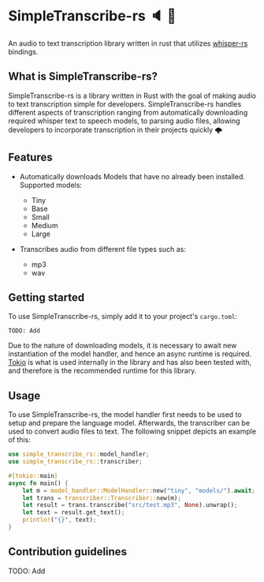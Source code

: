 # SimpleTranscribe-rs 🔈 📖
An audio to text transcription library written in rust that utilizes [whisper-rs](https://github.com/tazz4843/whisper-rs) bindings.

## What is SimpleTranscribe-rs?
SimpleTranscribe-rs is a library written in Rust with the goal of making audio to text transcription simple for developers. SimpleTranscribe-rs handles different aspects of transcription ranging from automatically downloading required whisper text to speech models, to parsing audio files, allowing developers to incorporate transcription in their projects quickly 🌩️

## Features
- Automatically downloads Models that have no already been installed. Supported models:
    - Tiny
    - Base
    - Small
    - Medium
    - Large

- Transcribes audio from different file types such as:
  - mp3
  - wav 


## Getting started
To use SimpleTranscribe-rs, simply add it to your project's `cargo.toml`:
```
TODO: Add
```

Due to the nature of downloading models, it is necessary to await new instantiation of the model handler, and hence an async runtime is required.
[Tokio](https://github.com/tokio-rs/tokio) is what is used internally in the library and has also been tested with, and therefore is the recommended runtime for this library.

## Usage
To use SimpleTranscribe-rs, the model handler first needs to be used to setup and prepare the language model. Afterwards, the transcriber can be used to 
convert audio files to text. The following snippet depicts an example of this:

```rust
use simple_transcribe_rs::model_handler;
use simple_transcribe_rs::transcriber;

#[tokio::main]
async fn main() {
    let m = model_handler::ModelHandler::new("tiny", "models/").await;
    let trans = transcriber::Transcriber::new(m);
    let result = trans.transcribe("src/test.mp3", None).unwrap();
    let text = result.get_text();
    println!("{}", text);
}
```

## Contribution guidelines
TODO: Add
